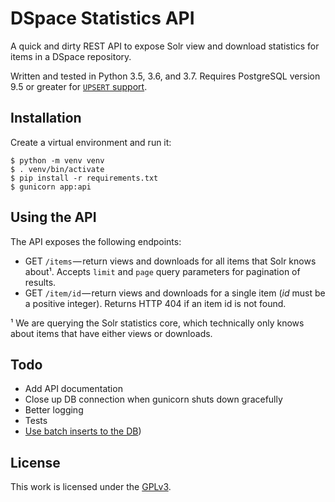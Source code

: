 # DSpace Statistics API
A quick and dirty REST API to expose Solr view and download statistics for items in a DSpace repository.

Written and tested in Python 3.5, 3.6, and 3.7. Requires PostgreSQL version 9.5 or greater for [`UPSERT` support](https://wiki.postgresql.org/wiki/UPSERT).

## Installation
Create a virtual environment and run it:

    $ python -m venv venv
    $ . venv/bin/activate
    $ pip install -r requirements.txt
    $ gunicorn app:api

## Using the API
The API exposes the following endpoints:

  - GET `/items` — return views and downloads for all items that Solr knows about¹. Accepts `limit` and `page` query parameters for pagination of results.
  - GET `/item/id` — return views and downloads for a single item (*id* must be a positive integer). Returns HTTP 404 if an item id is not found.

¹ We are querying the Solr statistics core, which technically only knows about items that have either views or downloads.

## Todo

- Add API documentation
- Close up DB connection when gunicorn shuts down gracefully
- Better logging
- Tests
- [Use batch inserts to the DB](https://github.com/psycopg/psycopg2/issues/491#issuecomment-276551038))

## License
This work is licensed under the [GPLv3](https://www.gnu.org/licenses/gpl-3.0.en.html).
